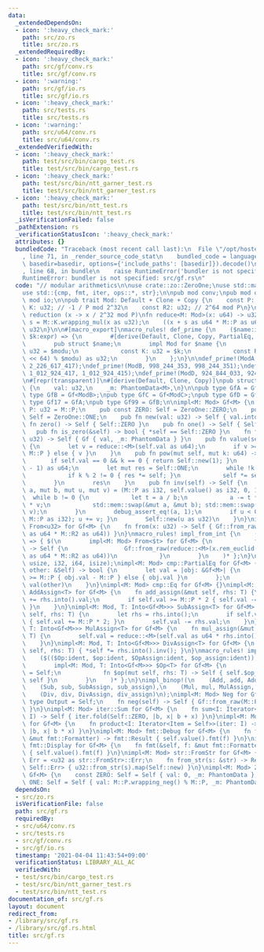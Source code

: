 ```yaml
---
data:
  _extendedDependsOn:
  - icon: ':heavy_check_mark:'
    path: src/zo.rs
    title: src/zo.rs
  _extendedRequiredBy:
  - icon: ':heavy_check_mark:'
    path: src/gf/conv.rs
    title: src/gf/conv.rs
  - icon: ':warning:'
    path: src/gf/io.rs
    title: src/gf/io.rs
  - icon: ':heavy_check_mark:'
    path: src/tests.rs
    title: src/tests.rs
  - icon: ':warning:'
    path: src/u64/conv.rs
    title: src/u64/conv.rs
  _extendedVerifiedWith:
  - icon: ':heavy_check_mark:'
    path: test/src/bin/cargo_test.rs
    title: test/src/bin/cargo_test.rs
  - icon: ':heavy_check_mark:'
    path: test/src/bin/ntt_garner_test.rs
    title: test/src/bin/ntt_garner_test.rs
  - icon: ':heavy_check_mark:'
    path: test/src/bin/ntt_test.rs
    title: test/src/bin/ntt_test.rs
  _isVerificationFailed: false
  _pathExtension: rs
  _verificationStatusIcon: ':heavy_check_mark:'
  attributes: {}
  bundledCode: "Traceback (most recent call last):\n  File \"/opt/hostedtoolcache/Python/3.9.2/x64/lib/python3.9/site-packages/onlinejudge_verify/documentation/build.py\"\
    , line 71, in _render_source_code_stat\n    bundled_code = language.bundle(stat.path,\
    \ basedir=basedir, options={'include_paths': [basedir]}).decode()\n  File \"/opt/hostedtoolcache/Python/3.9.2/x64/lib/python3.9/site-packages/onlinejudge_verify/languages/user_defined.py\"\
    , line 68, in bundle\n    raise RuntimeError('bundler is not specified: {}'.format(path.as_posix()))\n\
    RuntimeError: bundler is not specified: src/gf.rs\n"
  code: "// modular arithmetics\n\nuse crate::zo::ZeroOne;\nuse std::marker::PhantomData;\n\
    use std::{cmp, fmt, iter, ops::*, str};\n\npub mod conv;\npub mod dynamic;\npub\
    \ mod io;\n\npub trait Mod: Default + Clone + Copy {\n    const P: u32;\n    const\
    \ K: u32; // -1 / P mod 2^32\n    const R2: u32; // 2^64 mod P\n}\n\n// montgomery\
    \ reduction (x -> x / 2^32 mod P)\nfn reduce<M: Mod>(x: u64) -> u32 {\n    let\
    \ s = M::K.wrapping_mul(x as u32);\n    ((x + s as u64 * M::P as u64) >> 32) as\
    \ u32\n}\n\n#[macro_export]\nmacro_rules! def_prime {\n    ($name:ident, $modu:expr,\
    \ $k:expr) => {\n        #[derive(Default, Clone, Copy, PartialEq, Eq, Debug)]\n\
    \        pub struct $name;\n        impl Mod for $name {\n            const P:\
    \ u32 = $modu;\n            const K: u32 = $k;\n            const R2: u32 = ((1_u128\
    \ << 64) % $modu) as u32;\n        }\n    };\n}\n\ndef_prime!(ModA, 1_000_000_007,\
    \ 2_226_617_417);\ndef_prime!(ModB, 998_244_353, 998_244_351);\ndef_prime!(ModC,\
    \ 1_012_924_417, 1_012_924_415);\ndef_prime!(ModD, 924_844_033, 924_844_031);\n\
    \n#[repr(transparent)]\n#[derive(Default, Clone, Copy)]\npub struct Gf<M: Mod>\
    \ {\n    val: u32,\n    _m: PhantomData<M>,\n}\n\npub type GfA = Gf<ModA>;\npub\
    \ type GfB = Gf<ModB>;\npub type GfC = Gf<ModC>;\npub type GfD = Gf<ModD>;\npub\
    \ type Gf17 = GfA;\npub type Gf99 = GfB;\n\nimpl<M: Mod> Gf<M> {\n    pub const\
    \ P: u32 = M::P;\n    pub const ZERO: Self = ZeroOne::ZERO;\n    pub const ONE:\
    \ Self = ZeroOne::ONE;\n    pub fn new(val: u32) -> Self { val.into() }\n    pub\
    \ fn zero() -> Self { Self::ZERO }\n    pub fn one() -> Self { Self::ONE }\n \
    \   pub fn is_zero(&self) -> bool { *self == Self::ZERO }\n    fn from_raw(val:\
    \ u32) -> Self { Gf { val, _m: PhantomData } }\n    pub fn value(self) -> u32\
    \ {\n        let v = reduce::<M>(self.val as u64);\n        if v >= M::P { v -\
    \ M::P } else { v }\n    }\n    pub fn pow(mut self, mut k: u64) -> Self {\n \
    \       if self.val == 0 && k == 0 { return Self::new(1); }\n        k %= (M::P\
    \ - 1) as u64;\n        let mut res = Self::ONE;\n        while !k.is_zero() {\n\
    \            if k % 2 != 0 { res *= self; }\n            self *= self; k >>= 1;\n\
    \        }\n        res\n    }\n    pub fn inv(self) -> Self {\n        let (mut\
    \ a, mut b, mut u, mut v) = (M::P as i32, self.value() as i32, 0, 1);\n      \
    \  while b != 0 {\n            let t = a / b;\n            a -= t * b; u -= t\
    \ * v;\n            std::mem::swap(&mut a, &mut b); std::mem::swap(&mut u, &mut\
    \ v);\n        }\n        debug_assert_eq!(a, 1);\n        if u < 0 { debug_assert_eq!(v,\
    \ M::P as i32); u += v; }\n        Self::new(u as u32)\n    }\n}\nimpl<M: Mod>\
    \ From<u32> for Gf<M> {\n    fn from(x: u32) -> Self { Gf::from_raw(reduce::<M>(x\
    \ as u64 * M::R2 as u64)) }\n}\nmacro_rules! impl_from_int {\n    ($($t:ty),*)\
    \ => { $(\n        impl<M: Mod> From<$t> for Gf<M> {\n            fn from(x: $t)\
    \ -> Self {\n                Gf::from_raw(reduce::<M>(x.rem_euclid(M::P as _)\
    \ as u64 * M::R2 as u64))\n            }\n        }\n    )* };\n}\nimpl_from_int!(u64,\
    \ usize, i32, i64, isize);\nimpl<M: Mod> cmp::PartialEq for Gf<M> {\n    fn eq(&self,\
    \ other: &Self) -> bool {\n        let val = |obj: &Gf<M>| {\n            if obj.val\
    \ >= M::P { obj.val - M::P } else { obj.val }\n        };\n        val(self) ==\
    \ val(other)\n    }\n}\nimpl<M: Mod> cmp::Eq for Gf<M> {}\nimpl<M: Mod, T: Into<Gf<M>>>\
    \ AddAssign<T> for Gf<M> {\n    fn add_assign(&mut self, rhs: T) {\n        self.val\
    \ += rhs.into().val;\n        if self.val >= M::P * 2 { self.val -= M::P * 2;\
    \ }\n    }\n}\nimpl<M: Mod, T: Into<Gf<M>>> SubAssign<T> for Gf<M> {\n    fn sub_assign(&mut\
    \ self, rhs: T) {\n        let rhs = rhs.into();\n        if self.val < rhs.val\
    \ { self.val += M::P * 2; }\n        self.val -= rhs.val;\n    }\n}\nimpl<M: Mod,\
    \ T: Into<Gf<M>>> MulAssign<T> for Gf<M> {\n    fn mul_assign(&mut self, rhs:\
    \ T) {\n        self.val = reduce::<M>(self.val as u64 * rhs.into().val as u64);\n\
    \    }\n}\nimpl<M: Mod, T: Into<Gf<M>>> DivAssign<T> for Gf<M> {\n    fn div_assign(&mut\
    \ self, rhs: T) { *self *= rhs.into().inv(); }\n}\nmacro_rules! impl_binop {\n\
    \    ($(($Op:ident, $op:ident, $OpAssign:ident, $op_assign:ident)),*) => { $(\n\
    \        impl<M: Mod, T: Into<Gf<M>>> $Op<T> for Gf<M> {\n            type Output\
    \ = Self;\n            fn $op(mut self, rhs: T) -> Self { self.$op_assign(rhs);\
    \ self }\n        }\n    )* };\n}\nimpl_binop!(\n    (Add, add, AddAssign, add_assign),\n\
    \    (Sub, sub, SubAssign, sub_assign),\n    (Mul, mul, MulAssign, mul_assign),\n\
    \    (Div, div, DivAssign, div_assign)\n);\nimpl<M: Mod> Neg for Gf<M> {\n   \
    \ type Output = Self;\n    fn neg(self) -> Self { Gf::from_raw(M::P * 2 - self.val)\
    \ }\n}\nimpl<M: Mod> iter::Sum for Gf<M> {\n    fn sum<I: Iterator<Item = Self>>(iter:\
    \ I) -> Self { iter.fold(Self::ZERO, |b, x| b + x) }\n}\nimpl<M: Mod> iter::Product\
    \ for Gf<M> {\n    fn product<I: Iterator<Item = Self>>(iter: I) -> Self { iter.fold(Self::ONE,\
    \ |b, x| b * x) }\n}\nimpl<M: Mod> fmt::Debug for Gf<M> {\n    fn fmt(&self, f:\
    \ &mut fmt::Formatter) -> fmt::Result { self.value().fmt(f) }\n}\nimpl<M: Mod>\
    \ fmt::Display for Gf<M> {\n    fn fmt(&self, f: &mut fmt::Formatter) -> fmt::Result\
    \ { self.value().fmt(f) }\n}\nimpl<M: Mod> str::FromStr for Gf<M> {\n    type\
    \ Err = <u32 as str::FromStr>::Err;\n    fn from_str(s: &str) -> Result<Self,\
    \ Self::Err> { u32::from_str(s).map(Self::new) }\n}\nimpl<M: Mod> ZeroOne for\
    \ Gf<M> {\n    const ZERO: Self = Self { val: 0, _m: PhantomData };\n    const\
    \ ONE: Self = Self { val: M::P.wrapping_neg() % M::P, _m: PhantomData };\n}\n"
  dependsOn:
  - src/zo.rs
  isVerificationFile: false
  path: src/gf.rs
  requiredBy:
  - src/u64/conv.rs
  - src/tests.rs
  - src/gf/conv.rs
  - src/gf/io.rs
  timestamp: '2021-04-04 11:43:54+09:00'
  verificationStatus: LIBRARY_ALL_AC
  verifiedWith:
  - test/src/bin/cargo_test.rs
  - test/src/bin/ntt_garner_test.rs
  - test/src/bin/ntt_test.rs
documentation_of: src/gf.rs
layout: document
redirect_from:
- /library/src/gf.rs
- /library/src/gf.rs.html
title: src/gf.rs
---
```

